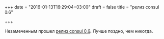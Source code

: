 +++
date = "2016-01-13T16:29:04+03:00"
draft = false
title = "релиз consul 0.6"

+++

<p>Незамеченным прошел <a href="https://hashicorp.com/blog/consul-0-6.html">релиз consul 0.6</a>. Лучше поздно, чем никогда.</p>

